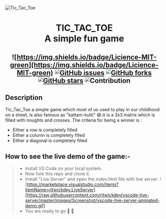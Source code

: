 ![Tic_Tac_Toe](https://user-images.githubusercontent.com/57625616/127051810-01d9eec0-51c9-4a07-9325-aefe22b29692.jpeg)

<h1 align="center"> TIC_TAC_TOE <br/>A simple fun game</h1> 
<!-- ALL-CONTRIBUTORS-BADGE:START - Do not remove or modify this section -->
<!-- ALL-CONTRIBUTORS-BADGE:END -->
 
<h2 align="center">

![https://img.shields.io/badge/Licience-MIT-green](https://img.shields.io/badge/Licience-MIT-green)
[![GitHub issues](https://img.shields.io/github/issues/VipulRaj-123/Tic_Tac_Toe?style=plastic)](https://github.com/VipulRaj-123/Tic_Tac_Toe/issues)
[![GitHub forks](https://img.shields.io/github/forks/VipulRaj-123/Tic_Tac_Toe)](https://github.com/VipulRaj-123/Tic_Tac_Toe/network)
[![GitHub stars](https://img.shields.io/github/stars/VipulRaj-123/Tic_Tac_Toe?style=plastic)](https://github.com/VipulRaj-123/Tic_Tac_Toe/stargazers)
![Contribution](https://img.shields.io/badge/Contribution-Welcome-brightgreen)

</h2>

## Description

Tic_Tac_Toe a simple game which most of us used to play in our childhood on a sheet, is also famous as "kattam-kutti" 😅.It is a 3x3 matrix which is filled with noughts and crosses. The criteria for being a winner is :  
* Either a row is completely filled
* Either a column is completely filled
* Either a diagonal is completely filled

## How to see the live demo of the game:-
>-  Install VS Code on your local system.
>-  Now fork this repo and clone it.
>-  Install "Live Server" and open the index.html file with live server. 
![https://marketplace.visualstudio.com/items?itemName=ritwickdey.LiveServer](https://raw.githubusercontent.com/ritwickdey/vscode-live-server/master/images/Screenshot/vscode-live-server-animated-demo.gif)
>-  You are ready to go 🎇 🎇

 
